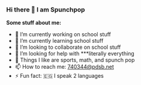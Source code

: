 ### Hi there 👋 I am Spunchpop


**Some stuff about me:**

- 🔭 I’m currently working on school stuff
- 🌱 I’m currently learning school stuff
- 👯 I’m looking to collaborate on school stuff
- 🤔 I’m looking for help with ***literally everything
- 💬 Things I like are sports, math, and spunch pop
- 📫 How to reach me: 740344@pdsb.net
- ⚡ Fun fact: 🇪🇬 I speak 2 languages
